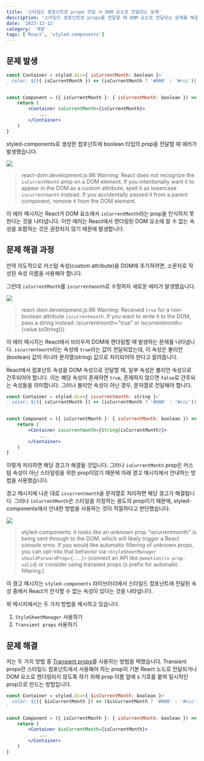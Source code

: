 ```yaml
---
title: '스타일드 컴포넌트로 props 전달 시 DOM 요소로 전달되는 문제'
description: '스타일드 컴포넌트로 props를 전달할 때 DOM 요소로 전달되는 문제를 해결합니다.'
date: '2023-12-12'
category: '개발'
tags: ['React', 'styled-components']
---
```


## 문제 발생

```jsx
const Container = styled.div<{ isCurrentMonth: boolean }>`
  color: ${({ isCurrentMonth }) => (isCurrentMonth ? '#000' : '#ccc')};
`

const Component = ({ isCurrentMonth }: { isCurrentMonth: boolean }) => {
	return (
		<Container isCurrentMonth={isCurrentMonth}>
			...
		</Container>
	)
}

```

styled-components로 생성한 컴포넌트에 boolean 타입의 prop을 전달할 때 에러가 발생했습니다.

![](231212.png)

> react-dom.development.js:86 Warning: React does not recognize the `isCurrentMonth` prop on a DOM element. If you intentionally want it to appear in the DOM as a custom attribute, spell it as lowercase `iscurrentmonth` instead. If you accidentally passed it from a parent component, remove it from the DOM element.
> 

이 에러 메시지는 React가 DOM 요소에서 `isCurrentMonth`라는 prop을 인식하지 못한다는 것을 나타냅니다. 이런 에러는 React에서 렌더링된 DOM 요소에 알 수 없는 속성을 포함하는 것은 권장되지 않기 때문에 발생합니다.

## 문제 해결 과정

만약 의도적으로 커스텀 속성(custom attribute)을 DOM에 추가하려면, 소문자로 작성된 속성 이름을 사용해야 합니다.

그런데 `isCurrentMonth`를 `iscurrentmonth`로 수정하자 새로운 에러가 발생했습니다.

![](231212-2.png)

> react-dom.development.js:86 Warning: Received `true` for a non-boolean attribute `iscurrentmonth`. 
If you want to write it to the DOM, pass a string instead: iscurrentmonth="true" or iscurrentmonth={value.toString()}.
> 

이 에러 메시지는 React에서 브라우저 DOM에 렌더링할 때 발생하는 문제를 나타냅니다. `iscurrentmonth`라는 속성에 `true`라는 값이 전달되었는데, 이 속성은 불리언(boolean) 값이 아니라 문자열(string) 값으로 처리되어야 한다고 알려줍니다.

React에서 컴포넌트 속성을 DOM 속성으로 전달할 때, 일부 속성은 불리언 속성으로 간주되어야 합니다. 이는 해당 속성이 존재하면 `true`, 존재하지 않으면 `false`로 간주되는 속성들을 의미합니다. 그러나 불리언 속성이 아닌 경우, 문자열로 전달해야 합니다.

```jsx
const Container = styled.div<{ iscurrentmonth: string }>`
  color: ${({ isCurrentMonth }) => (isCurrentMonth ? '#000' : '#ccc')};
`

const Component = ({ isCurrentMonth }: { isCurrentMonth: boolean }) => {
	return (
 		<Container iscurrentmonth={String(isCurrentMonth)}>
			...
		</Container>
	)
}
```

이렇게 처리하면 해당 경고가 해결될 것입니다. 그러나 `isCurrentMonth` prop은 커스텀 속성이 아닌 스타일링을 위한 prop이었기 때문에 아래 경고 메시지에서 안내하는 방법을 사용했습니다.

경고 메시지에 나온 대로 `iscurrentmonth`을 문자열로 처리하면 해당 경고가 해결됩니다. 그러나 `isCurrentMonth`은 스타일을 지정하는 용도의 prop이기 때문에, styled-components에서 안내한 방법을 사용하는 것이 적절하다고 판단했습니다.

![](231212-3.png)

> styled-components: it looks like an unknown prop "iscurrentmonth" is being sent through to the DOM, which will likely trigger a React console error. If you would like automatic filtering of unknown props, you can opt-into that behavior via `<StyleSheetManager shouldForwardProp={...}>` (connect an API like `@emotion/is-prop-valid`) or consider using transient props (`$` prefix for automatic filtering.)
> 

이 경고 메시지는 `styled-components` 라이브러리에서 스타일드 컴포넌트에 전달된 속성 중에서 React가 인식할 수 없는 속성이 있다는 것을 나타냅니다.

위 메시지에서는 두 가지 방법을 제시하고 있습니다.

1. `StyleSheetManager` 사용하기
2. `Transient props` 사용하기

## 문제 해결

저는 두 가지 방법 중 [Transient props](https://styled-components.com/docs/api#transient-props)를 사용하는 방법을 택했습니다. Transient props란 스타일드 컴포넌트에서 사용해야 하는 prop이 기본 React 노드로 전달되거나 DOM 요소로 렌더링되지 않도록 하기 위해 prop 이름 앞에 `$` 기호를 붙여 일시적인 prop으로 만드는 방법입니다.

```jsx
const Container = styled.div<{ $isCurrentMonth: boolean }>`
  color: ${({ $isCurrentMonth }) => ($isCurrentMonth ? '#000' : '#ccc')};
`

const Component = ({ isCurrentMonth }: { isCurrentMonth: boolean }) => {
	return (
		<Container $isCurrentMonth={isCurrentMonth}>
			...
		</Container>
	)
}
```